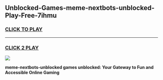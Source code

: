 
## Unblocked-Games-meme-nextbots-unblocked-Play-Free-7ihmu
<h3>
<a href="https://premium76.site?title=meme-nextbots-unblocked&ref=19M">CLICK TO PLAY</a></h3>
<hr>

<h3>
<a href="https://premium76.site?title=meme-nextbots-unblocked&ref=19M">CLICK 2 PLAY</a>
  
</h3>

<a href="https://premium76.site?title=meme-nextbots-unblocked&ref=19M"><img src="https://clearcache.store/games.png"></a>


**meme-nextbots-unblocked games unblocked: Your Gateway to Fun and Accessible Online Gaming**

